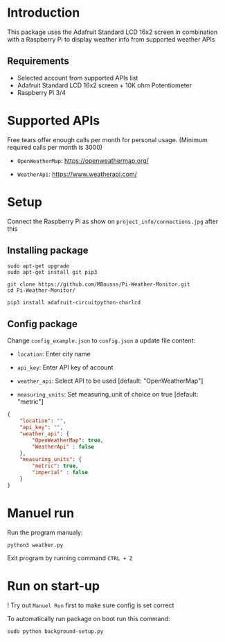 Introduction
============
This package uses the Adafruit Standard LCD 16x2 screen in combination with a Raspberry Pi to display weather info from supported weather APIs

Requirements
------------
- Selected account from supported APIs list
- Adafruit Standard LCD 16x2 screen + 10K ohm Potentiometer
- Raspberry Pi 3/4

Supported APIs
=============
Free tears offer enough calls per month for personal usage. (Minimum required calls per month is 3000)

- ``OpenWeatherMap``: https://openweathermap.org/

- ``WeatherApi``: https://www.weatherapi.com/

Setup
=============

Connect the Raspberry Pi as show on  ``project_info/connections.jpg`` after this

Installing package
--------------------

    sudo apt-get upgrade
    sudo apt-get install git pip3

	git clone https://github.com/MBousss/Pi-Weather-Monitor.git
	cd Pi-Weather-Monitor/

    pip3 install adafruit-circuitpython-charlcd

Config package
--------------------

Change ``config_example.json`` to ``config.json`` a update file content:

- ``location``: Enter city name
  
- ``api_key``: Enter API key of account
  
- ``weather_api``: Select API to be used [default: "OpenWeatherMap"]

- ``measuring_units``: Set measuring_unit of choice on true [default: "metric"]


```json
{
    "location": "",
    "api_key": "",
    "weather_api": {
        "OpenWeatherMap": true,
        "WeatherApi" : false
    },
    "measuring_units": {
        "metric": true,
        "imperial" : false
    }
}
```

Manuel run
===
Run the program manualy:

    python3 weather.py

Exit program by running command ``CTRL + Z``


Run on start-up
===============

! Try out ``Manuel Run`` first to make sure config is set correct  

To automatically run package on boot run this command:

	sudo python background-setup.py